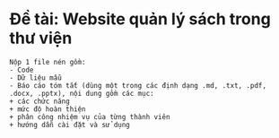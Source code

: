 # Đề tài: Website quản lý sách trong thư viện

```
Nộp 1 file nén gồm:
- Code
- Dữ liệu mẫu
- Báo cáo tóm tắt (dùng một trong các định dạng .md, .txt, .pdf, .docx, .pptx), nội dung gồm các mục:
+ các chức năng
+ mức độ hoàn thiện
+ phân công nhiệm vụ của từng thành viên
+ hướng dẫn cài đặt và sử dụng
```
